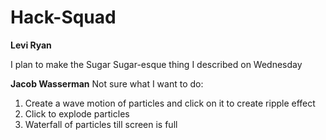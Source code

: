 # Hack-Squad
**Levi Ryan**

I plan to make the Sugar Sugar-esque thing I described on Wednesday







**Jacob Wasserman**
Not sure what I want to do:
1. Create a wave motion of particles and click on it to create ripple effect
2. Click to explode particles
3. Waterfall of particles till screen is full

